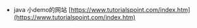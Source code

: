 * java 小demo的网站
 [https://www.tutorialspoint.com/index.htm](https://www.tutorialspoint.com/index.htm)
